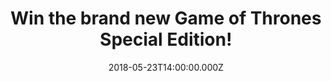 ---
campaign-uuid: "c-5ad6d5bc-ef08-4523-883e-bbbb29fa35e0"
type: "Preview"
category: "Gifts"
date: "2018-05-23T14:00:00.000Z"
end-date: "2018-06-23T23:59:00.000Z"
disable-form: false
is_promoted: false
has_entry_page: true
title: "Win the brand new Game of Thrones Special Edition!"
competition-description: "<p>The world’s best family board game brings you a brand\
  \ new exciting edition of MONOPOLY:  Game of Thrones Special Edition! and it could\
  \ be coming home with YOU! We managed to get our hands on the brand new Monopoly\
  \ edition for one lucky NME AAA member to win!</p>\r\n<p>Want it?</p>"
hero-header: "Win the brand new Game of Thrones Special Edition!"
terms-confirmation: "N/A"
banner-img: "https://assets.expresslyapp.com/asset-ac3d121a-47ac-47ce-805f-056afa328bd9.jpg"
logo-left-href: "nme.com"
logo-left-image: "https://assets.expresslyapp.com/asset-c9afa93c-5168-451f-bfb5-55fd521496bc.jpg"
logo-left-title: "NME AAA"
bg-image-hero: "https://assets.expresslyapp.com/asset-310b6c38-4523-4405-9293-6a168259c78a.jpg"
bg-image-first: "https://assets.expresslyapp.com/asset-52088c86-6113-48a6-b821-2d9ee29a2ded.jpg"
bg-image-second: "https://assets.expresslyapp.com/asset-9977fe64-411b-4374-8f13-6e4db5e17c86.jpg"
bg-image-third: "https://assets.expresslyapp.com/asset-89631db3-47ed-47cb-97f2-80a0ffd582bf.jpg"
section1-content: "<p>Winter is here… because MONOPOLY: Game of Thrones Special Edition\
  \ has officially arrived!</p>\r\n<p>If you’re one of the biggest fans of the show,\
  \ we know you’ve always wanted to claim the power of the Seven Kingdoms and control\
  \ King’s Landing, or fight for the North and rule Winterfell!</p>"
section2-content: "<p>Game of Thrones Monopoly is elegant enough for a Lannister and\
  \ thrilling enough for a Wilding.</p>\r\n<p>The Iron Throne, Crown, Direwolf, Three-Eyed\
  \ Raven, Dragon Egg, White Walker… choose your favourite token and adventure yourself\
  \ to your favourite sites!</p>\r\n<p>Accumulate fortunes, invest in villages and\
  \ trade your way to success! but be careful watch out for taxes, jail and bankruptcy!</p>"
section3-content: "<p>Don’t miss out on this amazing opportunity and enter the draw\
  \ below for a chance to win the brand new MONOPOLY edition: Game of Thrones Special\
  \ Edition.</p>\r\n<p>Do you have what it takes to sit on the Iron Throne?</p>"
entry-title: "Win the brand new Game of Thrones Special Edition!"
entry-content: "<p>Complete the form below before June 23rd at 23:59 to be in with\
  \ a chance win the world's best family board game, the brand new Game of Thrones\
  \ Special Edition!</p>"
has-winner: false
prize-description: "The brand new Game of Thrones Special Edition."
---